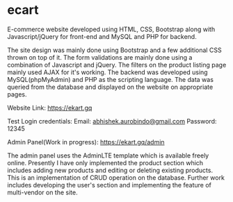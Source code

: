 # ecart
E-commerce website developed using HTML, CSS, Bootstrap along with Javascript/jQuery for front-end and MySQL and PHP for backend.

The site design was mainly done using Bootstrap and a few additional CSS thrown on top of it. The form validations are mainly done using a combination of Javascript and jQuery. The filters on the product listing page mainly used AJAX for it's working. The backend was developed using MySQL(phpMyAdmin) and PHP as the scripting language. The data was queried from the database and displayed on the website on appropriate pages.

Website Link: https://ekart.gq

Test Login credentials:
Email: abhishek.aurobindo@gmail.com
Password: 12345

Admin Panel(Work in progress): https://ekart.gq/admin

The admin panel uses the AdminLTE template which is available freely online. Presently I have only implemented the product section which includes adding new products and editing or deleting existing products. This is an implementation of CRUD operation on the database. Further work includes developing the user's section and implementing the feature of multi-vendor on the site.
